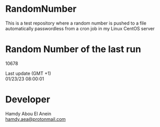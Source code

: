 # RandomNumber    
This is a test repository where a random number is pushed to a file automatically passwordless from a cron job in my Linux CentOS server    
# Random Number of the last run   
10678
      
Last update (GMT +1)    
01/23/23 08:00:01
# Developer    
Hamdy Abou El Anein   
hamdy.aea@protonmail.com
